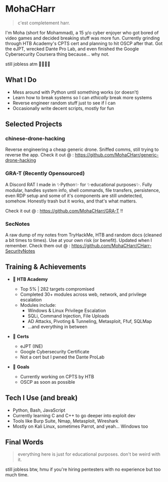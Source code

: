 <!-- Maybe‌‌‌‌‍‌﻿‍‌‌‌‌‍‬﻿﻿‌‌‌‌‍‬‬‍‌‌‌‌‌‬‌‌‌‌‌‌‍‬‬‬‌‌‌‌‍﻿‍‬‌‌‌‌‍‬‍‍‌‌‌‌‍﻿‍‍‌‌‌‌‍﻿‬‌‌‌‌‌‌‬‌‌‌‌‌‌‍‬﻿‌‌‌‌‌‍‬‌‍‌‌‌‌‌‬‌‌‌‌‌‌‍﻿‌‌ ‌‌‌‌‍‬‌‍‌‌‌‌‍‬‬‍‌‌‌‌‍﻿‬‌‌‌‌‌‌‬‌‌maybe‌‌‌‌‍﻿‌‌‌‌‌‌‍‬﻿﻿‌‌‌‌‍﻿‍‍‌‌‌‌‍﻿‌‬ ‌‌‌‌‌‬‌‌‌‌‌‌‍‌‍﻿‌‌‌‌‍‬‌‍‌‌‌‌‍﻿‬‬‌‌‌‌‍‬‌‍maybe 💔💔🥀🥀 -->

# MohaCHarr

> c'est completement harr.

I'm Moha (short for Mohammad), a 15 y/o cyber enjoyer who got bored of video games and decided breaking stuff was more fun. Currently grinding through HTB Academy's CPTS cert and planning to hit OSCP after that. Got the eJPT, wrecked Dante Pro Lab, and even finished the Google Cybersecurity Coursera thing because… why not.

still jobless atm 🥀🥀💔💔

## What I Do

- Mess around with Python until something works (or doesn’t)
- Learn how to break systems so I can *ethically* break more systems
- Reverse engineer random stuff just to see if I can
- Occasionally write decent scripts, mostly for fun

## Selected Projects

### chinese-drone-hacking
Reverse engineering a cheap generic drone. Sniffed comms, still trying to reverse the app.
Check it out @ : https://github.com/MohaCHarr/generic-drone-hacking

### GRA-T (Recently Opensourced)
A Discord RAT I made in ✨Python✨ for ✨educational purposes✨. Fully modular, handles system info, shell commands, file transfers, persistence, even RDP setup and some of it's components are still undetected, somehow. Honestly trash but it works, and that's what matters.

Check it out @ : https://github.com/MohaCHarr/GRA-T !!


### SecNotes
A raw dump of my notes from TryHackMe, HTB and random docs (cleaned a bit times to times). Use at your own risk (or benefit). Updated when I remember.
Check them out @ : https://github.com/MohaCHarr/CHarr-SecurityNotes

## Training & Achievements

- 🎯 **HTB Academy**  
  - Top 5% | 282 targets compromised  
  - Completed 30+ modules across web, network, and privilege escalation  
  - Modules include:  
    - Windows & Linux Privilege Escalation  
    - SQLi, Command Injection, File Uploads  
    - AD Attacks, Pivoting & Tunneling, Metasploit, Ffuf, SQLMap  
    - ...and everything in between

- 🧠 **Certs**  
  - eJPT (INE)  
  - Google Cybersecurity Certificate
  - Not a cert but I pwned the Dante ProLab
 
- 🎯 **Goals**
  - Currently working on CPTS by HTB  
  - OSCP as soon as possible

## Tech I Use (and break)

- Python, Bash, JavaScript  
- Currently learning C and C++ to go deeper into exploit dev  
- Tools like Burp Suite, Nmap, Metasploit, Wireshark  
- Mostly on Kali Linux, sometimes Parrot, and yeah... Windows too

## Final Words

> everything here is just for educational purposes. don't be weird with it.

still jobless btw, hmu if you're hiring pentesters with no experience but too much time.


